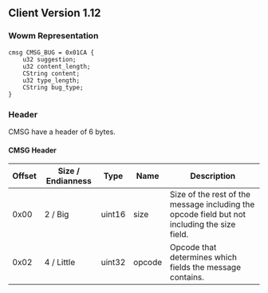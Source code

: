 ## Client Version 1.12

### Wowm Representation
```rust,ignore
cmsg CMSG_BUG = 0x01CA {
    u32 suggestion;    
    u32 content_length;    
    CString content;    
    u32 type_length;    
    CString bug_type;    
}

```
### Header
CMSG have a header of 6 bytes.

#### CMSG Header
| Offset | Size / Endianness | Type   | Name   | Description |
| ------ | ----------------- | ------ | ------ | ----------- |
| 0x00   | 2 / Big           | uint16 | size   | Size of the rest of the message including the opcode field but not including the size field.|
| 0x02   | 4 / Little        | uint32 | opcode | Opcode that determines which fields the message contains.|
